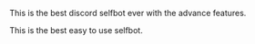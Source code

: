This is the best discord selfbot ever with the advance features.


This is the best easy to use selfbot.
